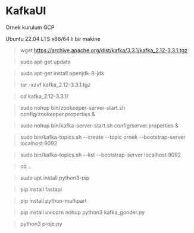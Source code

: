# KafkaUI

Ornek kurulum GCP

Ubuntu 22.04 LTS x86/64 lı bir makine

> wget https://archive.apache.org/dist/kafka/3.3.1/kafka_2.12-3.3.1.tgz

>sudo apt-get update

>sudo apt-get install openjdk-8-jdk

>tar -xzvf kafka_2.12-3.3.1.tgz

>cd kafka_2.12-3.3.1/

>sudo nohup bin/zookeeper-server-start.sh config/zookeeper.properties &

>sudo nohup bin/kafka-server-start.sh config/server.properties &

>sudo bin/kafka-topics.sh --create --topic ornek --bootstrap-server localhost:9092

>sudo bin/kafka-topics.sh --list --bootstrap-server localhost:9092

>cd ..

> sudo apt install python3-pip

> pip install fastapi

> pip install python-multipart

> pip install uvicorn
>nohup python3 kafka_gonder.py

>python3 proje.py

